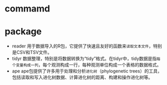 # commamd

# package
* reader
用于数据导入的R包，它提供了快速且友好的函数来`读取文本文件`，特别是CSV和TSV文件。
* tidyr
数据整理，特别是将数据转换为“tidy”格式。在tidyr中，tidy数据是指`每个变量构成一列`，每个观测构成一行，每种观测单位构成一个表格的数据格式。
* ape
ape包提供了许多用于处理和分析`进化树`（phylogenetic trees）的工具，包括读取和写入进化树数据、计算进化树的距离、构建和操作进化树等。